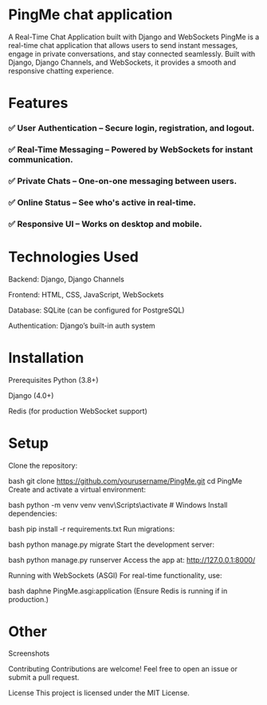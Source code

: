 # PingMe chat application
A Real-Time Chat Application built with Django and WebSockets
PingMe is a real-time chat application that allows users to send instant messages, engage in private conversations, and stay connected seamlessly. Built with Django, Django Channels, and WebSockets, it provides a smooth and responsive chatting experience.

# Features
###  ✅ User Authentication – Secure login, registration, and logout.
### ✅ Real-Time Messaging – Powered by WebSockets for instant communication.
### ✅ Private Chats – One-on-one messaging between users.
### ✅ Online Status – See who's active in real-time.
### ✅ Responsive UI – Works on desktop and mobile.

# Technologies Used
Backend: Django, Django Channels

Frontend: HTML, CSS, JavaScript, WebSockets

Database: SQLite (can be configured for PostgreSQL)

Authentication: Django’s built-in auth system

# Installation
Prerequisites
Python (3.8+)

Django (4.0+)

Redis (for production WebSocket support)

# Setup
Clone the repository:

bash
git clone https://github.com/yourusername/PingMe.git
cd PingMe
Create and activate a virtual environment:

bash
python -m venv venv
venv\Scripts\activate     # Windows
Install dependencies:

bash
pip install -r requirements.txt
Run migrations:

bash
python manage.py migrate
Start the development server:

bash
python manage.py runserver
Access the app at:
http://127.0.0.1:8000/

Running with WebSockets (ASGI)
For real-time functionality, use:

bash
daphne PingMe.asgi:application
(Ensure Redis is running if in production.)
# Other
Screenshots


Contributing
Contributions are welcome! Feel free to open an issue or submit a pull request.

License
This project is licensed under the MIT License.
